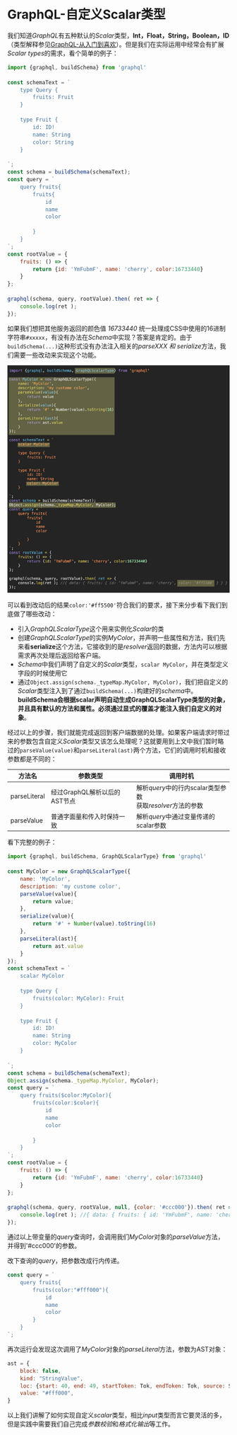 # GraphQL-自定义Scalar类型

我们知道*GraphQL*有五种默认的*Scalar*类型，**Int，Float，String，Boolean，ID**（类型解释参见[GraphQL-从入门到喜欢](./GraphQL-从入门到喜欢.md#schema)）。但是我们在实际运用中经常会有扩展*Scalar types*的需求，看个简单的例子：
```javascript
import {graphql, buildSchema} from 'graphql'

const schemaText = `
    type Query {
        fruits: Fruit 
    }

    type Fruit {
        id: ID!
        name: String
        color: String
    }

`;
const schema = buildSchema(schemaText);
const query = `
    query fruits{
        fruits{ 
            id
            name
            color
            
        }
    }
`;
const rootValue = {
    fruits: () => { 
        return {id: 'YmFubmF', name: 'cherry', color:16733440}
    }
};

graphql(schema, query, rootValue).then( ret => {
    console.log(ret );
});
```
如果我们想把其他服务返回的颜色值 *16733440* 统一处理成CSS中使用的16进制字符串`#xxxxx`，有没有办法在*Schema*中实现？答案是肯定的。由于`buildSchema(...)`这种形式没有办法注入相关的*parseXXX 和 serialize*方法，我们需要一些改动来实现这个功能。

![graphql scalar types](./images/graphql6.jpg)

可以看到改动后的结果`color:'#ff5500'`符合我们的要求，接下来分步看下我们到底做了哪些改动：

- 引入*GraphQLScalarType*这个用来实例化*Scalar*的类
- 创建*GraphQLScalarType*的实例*MyColor*，并声明一些属性和方法，我们先来看**serialize**这个方法，它接收到的是*resolver*返回的数据，方法内可以根据需求再次处理后返回给客户端。
- *Schema*中我们声明了自定义的*Scalar*类型，`scalar MyColor`，并在类型定义字段的时候使用它
- 通过`Object.assign(schema._typeMap.MyColor, MyColor)`，我们把自定义的*Scalar*类型注入到了通过`buildSchema(...)`构建好的*schema*中。**buildSchema会根据scalar声明自动生成GraphQLScalarType类型的对象，并且具有默认的方法和属性。必须通过显式的覆盖才能注入我们自定义的对象**。

经过以上的步骤，我们就能完成返回到客户端数据的处理。如果客户端请求时带过来的参数包含自定义*Scalar*类型又该怎么处理呢？这就要用到上文中我们暂时略过的`parseValue(value)`和`parseLiteral(ast)`两个方法，它们的调用时机和接收参数都是不同的：

方法名 | 参数类型 | 调用时机
----- | ------- | -------
parseLiteral | 经过GraphQL解析以后的AST节点 | 解析*query*中的行内scalar类型参数<br/>获取*resolver*方法的参数
parseValue | 普通字面量和传入时保持一致 | 解析*query*中通过变量传递的scalar参数

看下完整的例子：
```javascript
import {graphql, buildSchema, GraphQLScalarType} from 'graphql'

const MyColor = new GraphQLScalarType({
    name: 'MyColor',
    description: 'my custome color',
    parseValue(value){
        return value; 
    },
    serialize(value){
        return '#' + Number(value).toString(16)
    },
    parseLiteral(ast){
        return ast.value
    }
});
const schemaText = `
    scalar MyColor

    type Query {
        fruits(color: MyColor): Fruit 
    }

    type Fruit {
        id: ID!
        name: String
        color: MyColor
    }

`;
const schema = buildSchema(schemaText);
Object.assign(schema._typeMap.MyColor, MyColor);
const query = `
    query fruits($color:MyColor){
        fruits(color:$color){ 
            id
            name
            color
            
        }
    }
`;
const rootValue = {
    fruits: () => { 
        return {id: 'YmFubmF', name: 'cherry', color:16733440}
    }
};

graphql(schema, query, rootValue, null, {color: '#ccc000'}).then( ret => {
    console.log(ret ); //{ data: { fruits: { id: 'YmFubmF', name: 'cherry', color: '#ff5500' } } }
});
```

通过以上带变量的*query*查询时，会调用我们*MyColor*对象的*parseValue*方法，并得到'#ccc000'的参数。

改下查询的*query*，把参数改成行内传递。
```javascript
const query = `
    query fruits{
        fruits(color:"#fff000"){ 
            id
            name
            color
        }
    }
`;
```
再次运行会发现这次调用了*MyColor*对象的*parseLiteral*方法，参数为AST对象：
```javascript
ast = {
    block: false,
    kind: "StringValue",
    loc: {start: 40, end: 49, startToken: Tok, endToken: Tok, source: Source},
    value: "#fff000",
}
```
以上我们讲解了如何实现自定义*scalar*类型，相比*input*类型而言它要灵活的多，但是实践中需要我们自己完成*参数校验*和*格式化输出*等工作。
